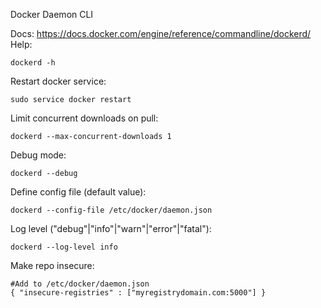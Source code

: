 Docker Daemon CLI

Docs: https://docs.docker.com/engine/reference/commandline/dockerd/
Help: 
```
dockerd -h
```
Restart docker service:
```
sudo service docker restart
```
Limit concurrent downloads on pull: 
```
dockerd --max-concurrent-downloads 1
```
Debug mode: 
```
dockerd --debug
```
Define config file (default value): 
```
dockerd --config-file /etc/docker/daemon.json
```
Log level ("debug"|"info"|"warn"|"error"|"fatal"): 
```
dockerd --log-level info
```
Make repo insecure:
```
#Add to /etc/docker/daemon.json
{ "insecure-registries" : ["myregistrydomain.com:5000"] }
```
